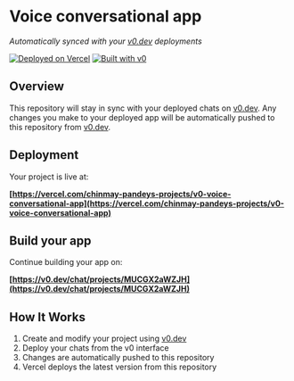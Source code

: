 # Voice conversational app

*Automatically synced with your [v0.dev](https://v0.dev) deployments*

[![Deployed on Vercel](https://img.shields.io/badge/Deployed%20on-Vercel-black?style=for-the-badge&logo=vercel)](https://vercel.com/chinmay-pandeys-projects/v0-voice-conversational-app)
[![Built with v0](https://img.shields.io/badge/Built%20with-v0.dev-black?style=for-the-badge)](https://v0.dev/chat/projects/MUCGX2aWZJH)

## Overview

This repository will stay in sync with your deployed chats on [v0.dev](https://v0.dev).
Any changes you make to your deployed app will be automatically pushed to this repository from [v0.dev](https://v0.dev).

## Deployment

Your project is live at:

**[https://vercel.com/chinmay-pandeys-projects/v0-voice-conversational-app](https://vercel.com/chinmay-pandeys-projects/v0-voice-conversational-app)**

## Build your app

Continue building your app on:

**[https://v0.dev/chat/projects/MUCGX2aWZJH](https://v0.dev/chat/projects/MUCGX2aWZJH)**

## How It Works

1. Create and modify your project using [v0.dev](https://v0.dev)
2. Deploy your chats from the v0 interface
3. Changes are automatically pushed to this repository
4. Vercel deploys the latest version from this repository